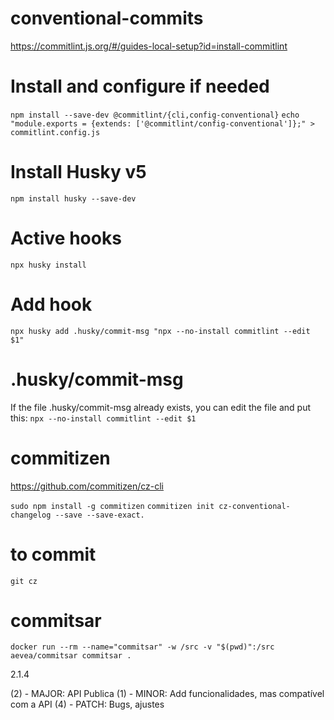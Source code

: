 # conventional-commits
https://commitlint.js.org/#/guides-local-setup?id=install-commitlint

# Install and configure if needed
`npm install --save-dev @commitlint/{cli,config-conventional}`
`echo "module.exports = {extends: ['@commitlint/config-conventional']};" > commitlint.config.js`

# Install Husky v5
`npm install husky --save-dev`

# Active hooks
`npx husky install`

# Add hook
`npx husky add .husky/commit-msg "npx --no-install commitlint --edit $1"`

# .husky/commit-msg
If the file .husky/commit-msg already exists, you can edit the file and put this:
`npx --no-install commitlint --edit $1`

# commitizen
https://github.com/commitizen/cz-cli

`sudo npm install -g commitizen`
`commitizen init cz-conventional-changelog --save --save-exact.`

# to commit

`git cz`

# commitsar
`docker run --rm --name="commitsar" -w /src -v "$(pwd)":/src aevea/commitsar commitsar .`

2.1.4

(2) - MAJOR: API Publica
(1) - MINOR: Add funcionalidades, mas compatível com a API
(4) - PATCH: Bugs, ajustes